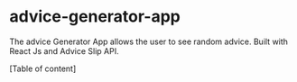 # advice-generator-app
The advice Generator App allows the user to see random advice. Built with React Js and Advice Slip API.

[Table of content]


